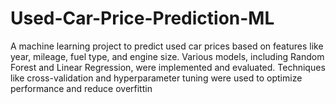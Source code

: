 # Used-Car-Price-Prediction-ML
A machine learning project to predict used car prices based on features like year, mileage, fuel type, and engine size. Various models, including Random Forest and Linear Regression, were implemented and evaluated. Techniques like cross-validation and hyperparameter tuning were used to optimize performance and reduce overfittin
